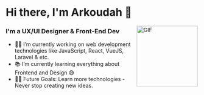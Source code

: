 # Hi there, I'm Arkoudah 🎃

<img align="right" alt="GIF" height="160px" src="https://i.giphy.com/media/v1.Y2lkPTc5MGI3NjExMWs2cmV4djJuMHl0aG1mbmU2NDU2MXR0eHB0eDEzaGdoOWs2aG9ycSZlcD12MV9pbnRlcm5hbF9naWZfYnlfaWQmY3Q9Zw/bhSi84uFsp66s/giphy.gif" />

### I'm a UX/UI Designer & Front-End Dev

- 👨‍💻 I’m currently working on web development technologies like JavaScript, React, VueJS, Laravel & etc.
- 📚 I’m currently learning everything about Frontend and Design 😅
- 💪🏼 Future Goals: Learn more technologies - Never stop creating new ideas.
